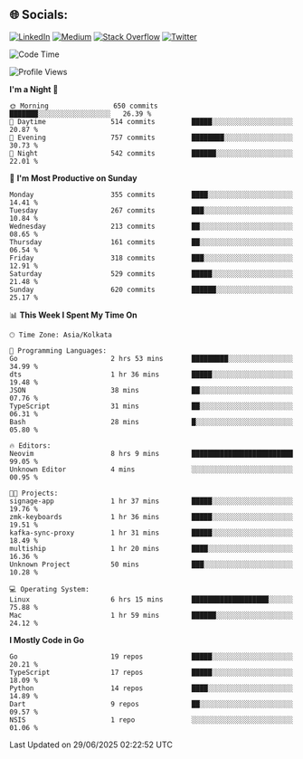 
## 🌐 Socials:
[![LinkedIn](https://img.shields.io/badge/LinkedIn-%230077B5.svg?logo=linkedin&logoColor=white)](https://linkedin.com/in/sarkarshuvojit) [![Medium](https://img.shields.io/badge/Medium-12100E?logo=medium&logoColor=white)](https://medium.com/@shuvojitsarkar) [![Stack Overflow](https://img.shields.io/badge/-Stackoverflow-FE7A16?logo=stack-overflow&logoColor=white)](https://stackoverflow.com/users/2976015) [![Twitter](https://img.shields.io/badge/Twitter-%231DA1F2.svg?logo=Twitter&logoColor=white)](https://twitter.com/sarkarshuvojit) 

<!--START_SECTION:waka-->
![Code Time](http://img.shields.io/badge/Code%20Time-74%20hrs%2019%20mins-blue)

![Profile Views](http://img.shields.io/badge/Profile%20Views-93-blue)

**I'm a Night 🦉** 

```text
🌞 Morning                650 commits         ███████░░░░░░░░░░░░░░░░░░   26.39 % 
🌆 Daytime                514 commits         █████░░░░░░░░░░░░░░░░░░░░   20.87 % 
🌃 Evening                757 commits         ████████░░░░░░░░░░░░░░░░░   30.73 % 
🌙 Night                  542 commits         ██████░░░░░░░░░░░░░░░░░░░   22.01 % 
```
📅 **I'm Most Productive on Sunday** 

```text
Monday                   355 commits         ████░░░░░░░░░░░░░░░░░░░░░   14.41 % 
Tuesday                  267 commits         ███░░░░░░░░░░░░░░░░░░░░░░   10.84 % 
Wednesday                213 commits         ██░░░░░░░░░░░░░░░░░░░░░░░   08.65 % 
Thursday                 161 commits         ██░░░░░░░░░░░░░░░░░░░░░░░   06.54 % 
Friday                   318 commits         ███░░░░░░░░░░░░░░░░░░░░░░   12.91 % 
Saturday                 529 commits         █████░░░░░░░░░░░░░░░░░░░░   21.48 % 
Sunday                   620 commits         ██████░░░░░░░░░░░░░░░░░░░   25.17 % 
```


📊 **This Week I Spent My Time On** 

```text
🕑︎ Time Zone: Asia/Kolkata

💬 Programming Languages: 
Go                       2 hrs 53 mins       █████████░░░░░░░░░░░░░░░░   34.99 % 
dts                      1 hr 36 mins        █████░░░░░░░░░░░░░░░░░░░░   19.48 % 
JSON                     38 mins             ██░░░░░░░░░░░░░░░░░░░░░░░   07.76 % 
TypeScript               31 mins             ██░░░░░░░░░░░░░░░░░░░░░░░   06.31 % 
Bash                     28 mins             █░░░░░░░░░░░░░░░░░░░░░░░░   05.80 % 

🔥 Editors: 
Neovim                   8 hrs 9 mins        █████████████████████████   99.05 % 
Unknown Editor           4 mins              ░░░░░░░░░░░░░░░░░░░░░░░░░   00.95 % 

🐱‍💻 Projects: 
signage-app              1 hr 37 mins        █████░░░░░░░░░░░░░░░░░░░░   19.76 % 
zmk-keyboards            1 hr 36 mins        █████░░░░░░░░░░░░░░░░░░░░   19.51 % 
kafka-sync-proxy         1 hr 31 mins        █████░░░░░░░░░░░░░░░░░░░░   18.49 % 
multiship                1 hr 20 mins        ████░░░░░░░░░░░░░░░░░░░░░   16.36 % 
Unknown Project          50 mins             ███░░░░░░░░░░░░░░░░░░░░░░   10.28 % 

💻 Operating System: 
Linux                    6 hrs 15 mins       ███████████████████░░░░░░   75.88 % 
Mac                      1 hr 59 mins        ██████░░░░░░░░░░░░░░░░░░░   24.12 % 
```

**I Mostly Code in Go** 

```text
Go                       19 repos            █████░░░░░░░░░░░░░░░░░░░░   20.21 % 
TypeScript               17 repos            █████░░░░░░░░░░░░░░░░░░░░   18.09 % 
Python                   14 repos            ████░░░░░░░░░░░░░░░░░░░░░   14.89 % 
Dart                     9 repos             ██░░░░░░░░░░░░░░░░░░░░░░░   09.57 % 
NSIS                     1 repo              ░░░░░░░░░░░░░░░░░░░░░░░░░   01.06 % 
```




 Last Updated on 29/06/2025 02:22:52 UTC
<!--END_SECTION:waka-->
